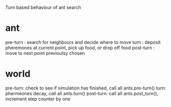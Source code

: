 Turn based behaviour of ant search

ant
===
pre-turn : search for neighbours and decide where to move
turn : deposit pheremones at current point, pick up food, or drop off 
    food
post-turn : move to next point previoulsy chosen

world
=====
pre-turn: check to see if simulation has finished, call all ants.pre-turn()
turn: phermeones decay, call all ants.turn()
post-turn: call all ants.post_turn(), increment step counter by one


